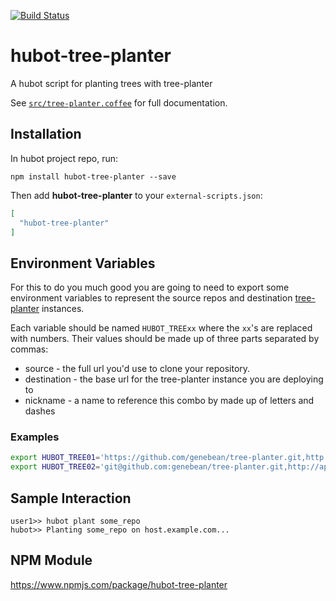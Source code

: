 [![Build Status](https://travis-ci.org/genebean/hubot-tree-planter.svg?branch=master)](https://travis-ci.org/genebean/hubot-tree-planter)

# hubot-tree-planter

A hubot script for planting trees with tree-planter

See [`src/tree-planter.coffee`](src/tree-planter.coffee) for full documentation.

## Installation

In hubot project repo, run:

`npm install hubot-tree-planter --save`

Then add **hubot-tree-planter** to your `external-scripts.json`:

```json
[
  "hubot-tree-planter"
]
```

## Environment Variables

For this to do you much good you are going to need to export some environment
variables to represent the source repos and destination
[tree-planter][tree-planter] instances.

Each variable should be named `HUBOT_TREExx` where the `xx`'s are replaced with
numbers. Their values should be made up of three parts separated by commas:

* source - the full url you'd use to clone your repository.
* destination - the base url for the tree-planter instance you are deploying to
* nickname - a name to reference this combo by made up of letters and dashes

### Examples

```bash
export HUBOT_TREE01='https://github.com/genebean/tree-planter.git,http://www01.example.com:8080,tree-planter-via-http'
export HUBOT_TREE02='git@github.com:genebean/tree-planter.git,http://app02.example.com:8080,tree-planter-via-ssh'
```

## Sample Interaction

```
user1>> hubot plant some_repo
hubot>> Planting some_repo on host.example.com...
```

## NPM Module

https://www.npmjs.com/package/hubot-tree-planter


[tree-planter]: https://hub.docker.com/r/genebean/tree-planter/
